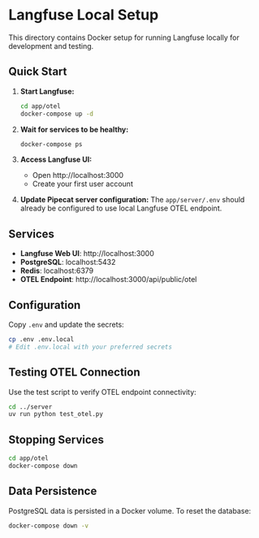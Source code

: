 # Langfuse Local Setup

This directory contains Docker setup for running Langfuse locally for development and testing.

## Quick Start

1. **Start Langfuse:**
   ```bash
   cd app/otel
   docker-compose up -d
   ```

2. **Wait for services to be healthy:**
   ```bash
   docker-compose ps
   ```

3. **Access Langfuse UI:**
   - Open http://localhost:3000
   - Create your first user account

4. **Update Pipecat server configuration:**
   The `app/server/.env` should already be configured to use local Langfuse OTEL endpoint.

## Services

- **Langfuse Web UI**: http://localhost:3000
- **PostgreSQL**: localhost:5432
- **Redis**: localhost:6379
- **OTEL Endpoint**: http://localhost:3000/api/public/otel

## Configuration

Copy `.env` and update the secrets:
```bash
cp .env .env.local
# Edit .env.local with your preferred secrets
```

## Testing OTEL Connection

Use the test script to verify OTEL endpoint connectivity:
```bash
cd ../server
uv run python test_otel.py
```

## Stopping Services

```bash
cd app/otel
docker-compose down
```

## Data Persistence

PostgreSQL data is persisted in a Docker volume. To reset the database:
```bash
docker-compose down -v
```